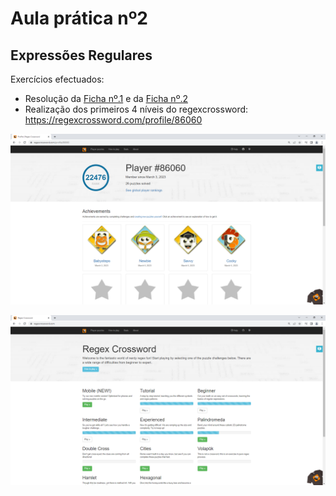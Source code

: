 # Aula prática nº2 
## Expressões Regulares

Exercícios efectuados:
- Resolução da [Ficha nº.1](https://github.com/cvmota/plneb-2223/tree/main/TPC2/Ficha_RE_1.ipynb) e da [Ficha nº.2](https://github.com/cvmota/plneb-2223/tree/main/TPC2/Ficha_RE_2.ipynb)
- Realização dos primeiros 4 níveis do regexcrossword: https://regexcrossword.com/profile/86060

![Níveis](https://github.com/cvmota/plneb-2223/raw/main/TPC2/regex_crossword.png)

![Níveis](https://github.com/cvmota/plneb-2223/raw/main/TPC2/regex_crossword2.png)

